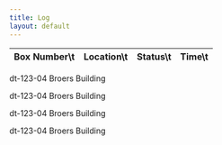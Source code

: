 ```yaml
---
title: Log
layout: default
---
```

|Box Number\t | Location\t | Status\t | Time\t |
|-----------|----------|--------|------|
dt-123-04	Broers Building 

dt-123-04	Broers Building 

dt-123-04	Broers Building 

dt-123-04	Broers Building 

